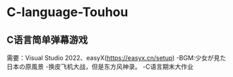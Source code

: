 # C-language-Touhou
## C语言简单弹幕游戏
需要：Visual Studio 2022、easyX(https://easyx.cn/setup)
-BGM:少女が見た日本の原風景
-换皮飞机大战，但是东方风神录。
-C语言期末大作业
